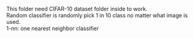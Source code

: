 This folder need CIFAR-10 dataset folder inside to work.</br>
Random classifier is randomly pick 1 in 10 class no matter what image is used.</br>
1-nn: one nearest neighbor classifier